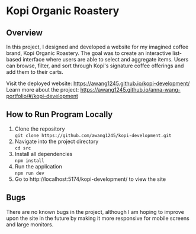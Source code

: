 # Kopi Organic Roastery

## Overview

In this project, I designed and developed a website for my imagined coffee brand, Kopi Organic Roastery. The goal was to create an interactive list-based interface where users are able to select and aggregate items. Users can browse, filter, and sort through Kopi's signature coffee offerings and add them to their carts.

Visit the deployed website: https://awang1245.github.io/kopi-development/  
Learn more about the project: https://awang1245.github.io/anna-wang-portfolio/#/kopi-development

## How to Run Program Locally

1. Clone the repository  
```git clone https://github.com/awang1245/kopi-development.git```
3. Navigate into the project directory  
`cd src`
5. Install all dependencies  
`npm install`
7. Run the application  
`npm run dev`
9. Go to http://localhost:5174/kopi-development/ to view the site

## Bugs

There are no known bugs in the project, although I am hoping to improve upon the site in the future by making it more responsive for mobile screens and large monitors. 
